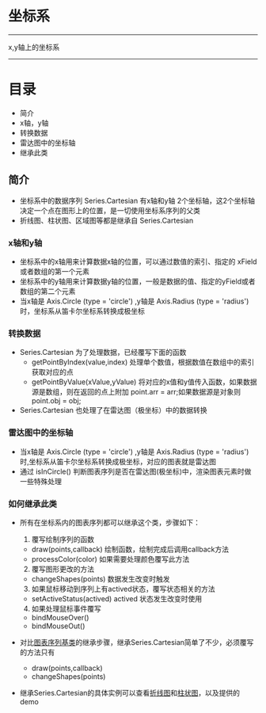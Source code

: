 # 坐标系

---
  
x,y轴上的坐标系

---

# 目录

  * 简介
  * x轴，y轴
  * 转换数据
  * 雷达图中的坐标轴
  * 继承此类

## 简介

  * 坐标系中的数据序列 Series.Cartesian 有x轴和y轴 2个坐标轴，这2个坐标轴决定一个点在图形上的位置，是一切使用坐标系序列的父类
  * 折线图、柱状图、区域图等都是继承自 Series.Cartesian

### x轴和y轴

  * 坐标系中的x轴用来计算数据x轴的位置，可以通过数值的索引、指定的 xField或者数组的第一个元素
  * 坐标系中的y轴用来计算数据y轴的位置，一般是数据的值、指定的yField或者数组的第二个元素
  * 当x轴是 Axis.Circle (type = 'circle') ,y轴是 Axis.Radius (type = 'radius')时，坐标系从笛卡尔坐标系转换成极坐标

### 转换数据

  * Series.Cartesian 为了处理数据，已经覆写下面的函数
    * getPointByIndex(value,index) 处理单个数值，根据数值在数组中的索引获取对应的点
    * getPointByValue(xValue,yValue) 将对应的x值和y值传入函数，如果数据源是数组，则在返回的点上附加 point.arr = arr;如果数据源是对象则 point.obj = obj;
  * Series.Cartesian 也处理了在雷达图（极坐标）中的数据转换

### 雷达图中的坐标轴

  * 当x轴是 Axis.Circle (type = 'circle') ,y轴是 Axis.Radius (type = 'radius')时,坐标系从笛卡尔坐标系转换成极坐标，对应的图表就是雷达图
  * 通过 isInCircle() 判断图表序列是否在雷达图(极坐标)中，渲染图表元素时做一些特殊处理

### 如何继承此类

  * 所有在坐标系内的图表序列都可以继承这个类，步骤如下：

    1. 覆写绘制序列的函数
      * draw(points,callback) 绘制函数，绘制完成后调用callback方法
      * processColor(color) 如果需要处理颜色覆写此方法
    2. 覆写图形更改的方法

      * changeShapes(points) 数据发生改变时触发

    3. 如果鼠标移动到序列上有actived状态，覆写状态相关的方法
      * setActiveStatus(actived) actived 状态发生改变时使用

    4. 如果处理鼠标事件覆写
      * bindMouseOver()
      * bindMouseOut()

  * 对比[图表序列基类](1-base.html#如何继承)的继承步骤，继承Series.Cartesian简单了不少，必须覆写的方法只有

    * draw(points,callback)
    * changeShapes(points)

  * 继承Series.Cartesian的具体实例可以查看[折线图](3-line.md)和[柱状图](4-column.md)，以及提供的demo





